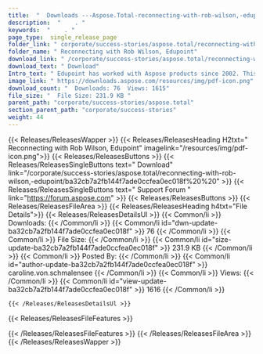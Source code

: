 ```yaml
---
title:  "  Downloads ---Aspose.Total-reconnecting-with-rob-wilson,-edupoint . " 
description:  "    . " 
keywords:  "    . " 
page_type:  single_release_page
folder_link: " corporate/success-stories/aspose.total/reconnecting-with-rob-wilson,-edupoint/"
folder_name: " Reconnecting with Rob Wilson, Edupoint"
download_link: " /corporate/success-stories/aspose.total/reconnecting-with-rob-wilson,-edupoint/ba32cb7a2fb144f7ade0ccfea0ec018f"
download_text: " Download"
Intro_text: " Edupoint has worked with Aspose products since 2002. This makes the company one ..."
image_link: " https://downloads.aspose.com/resources/img/pdf-icon.png"
download_count: "  Downloads: 76  Views: 1615"
file_size: "  File Size: 231.9 KB "
parent_path: "corporate/success-stories/aspose.total"
section_parent_path: "corporate/success-stories"
weight: 44 
---
```


{{< Releases/ReleasesWapper >}}
  {{< Releases/ReleasesHeading H2txt=" Reconnecting with Rob Wilson, Edupoint" imagelink="/resources/img/pdf-icon.png">}}
  {{< Releases/ReleasesButtons >}}
    {{< Releases/ReleasesSingleButtons text=" Download" link="/corporate/success-stories/aspose.total/reconnecting-with-rob-wilson,-edupoint/ba32cb7a2fb144f7ade0ccfea0ec018f%20%20" >}}
    {{< Releases/ReleasesSingleButtons text=" Support Forum " link="https://forum.aspose.com" >}}
  {{< Releases/ReleasesButtons >}}
  {{< Releases/ReleasesFileArea >}}
    {{< Releases/ReleasesHeading h4txt="File Details">}}
    {{< Releases/ReleasesDetailsUl >}}
            {{< Common/li  >}} Downloads: {{< /Common/li >}} 
      {{< Common/li id="dwn-update-ba32cb7a2fb144f7ade0ccfea0ec018f" >}} 76 {{< /Common/li >}} 
      {{< Common/li  >}} File Size: {{< /Common/li >}} 
      {{< Common/li id="size-update-ba32cb7a2fb144f7ade0ccfea0ec018f" >}} 231.9 KB {{< /Common/li >}} 
      {{< Common/li  >}} Posted By: {{< /Common/li >}} 
      {{< Common/li id="author-update-ba32cb7a2fb144f7ade0ccfea0ec018f" >}} caroline.von.schmalensee {{< /Common/li >}} 
      {{< Common/li  >}} Views: {{< /Common/li >}} 
      {{< Common/li id="view-update-ba32cb7a2fb144f7ade0ccfea0ec018f" >}} 1616 {{< /Common/li >}} 

    {{< /Releases/ReleasesDetailsUl >}}

  {{< Releases/ReleasesFileFeatures >}}
      
  {{< /Releases/ReleasesFileFeatures >}}
 {{< /Releases/ReleasesFileArea >}}
{{< /Releases/ReleasesWapper >}}


